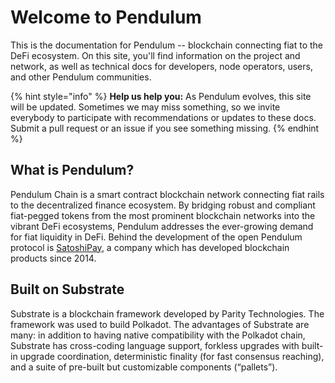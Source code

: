# Welcome to Pendulum

This is the documentation for Pendulum -- blockchain connecting fiat to the DeFi ecosystem. On this site, you'll find information on the project and network, as well as technical docs for developers, node operators, users, and other Pendulum communities.

{% hint style="info" %}
**Help us help you:** As Pendulum evolves, this site will be updated. Sometimes we may miss something, so we invite everybody to participate with recommendations or updates to these docs. Submit a pull request or an issue if you see something missing.
{% endhint %}

## What is Pendulum?

Pendulum Chain is a smart contract blockchain network connecting fiat rails to the decentralized finance ecosystem. By bridging robust and compliant fiat-pegged tokens from the most prominent blockchain networks into the vibrant DeFi ecosystems, Pendulum addresses the ever-growing demand for fiat liquidity in DeFi. Behind the development of the open Pendulum protocol is [SatoshiPay](https://satoshipay.io), a company which has developed blockchain products since 2014.

## Built on Substrate

Substrate is a blockchain framework developed by Parity Technologies. The framework was used to build Polkadot. The advantages of Substrate are many: in addition to having native compatibility with the Polkadot chain, Substrate has cross-coding language support, forkless upgrades with built-in upgrade coordination, deterministic finality (for fast consensus reaching), and a suite of pre-built but customizable components (“pallets”).
